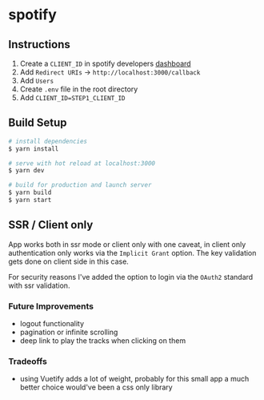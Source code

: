 # spotify

## Instructions

1. Create a `CLIENT_ID` in spotify developers [dashboard](https://developer.spotify.com/)
2. Add `Redirect URIs` -> `http://localhost:3000/callback`
3. Add `Users`
4. Create `.env` file in the root directory
5. Add `CLIENT_ID=STEP1_CLIENT_ID`

## Build Setup

```bash
# install dependencies
$ yarn install

# serve with hot reload at localhost:3000
$ yarn dev

# build for production and launch server
$ yarn build
$ yarn start
```

## SSR / Client only

App works both in ssr mode or client only with one caveat, in client only authentication only works via the `Implicit Grant` option. The key validation gets done on client side in this case.

For security reasons I've added the option to login via the `OAuth2` standard with ssr validation.

### Future Improvements

- logout functionality
- pagination or infinite scrolling
- deep link to play the tracks when clicking on them

### Tradeoffs

- using Vuetify adds a lot of weight, probably for this small app a much better choice would've been a css only library

